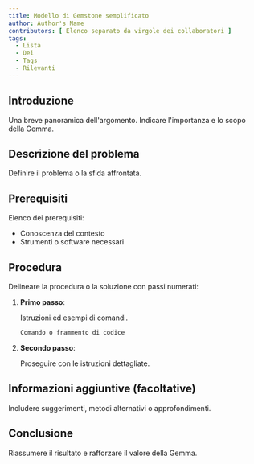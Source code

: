 ```yaml
---
title: Modello di Gemstone semplificato
author: Author's Name
contributors: [ Elenco separato da virgole dei collaboratori ]
tags:
  - Lista
  - Dei
  - Tags
  - Rilevanti
---
```


## Introduzione

Una breve panoramica dell'argomento. Indicare l'importanza e lo scopo della Gemma.

## Descrizione del problema

Definire il problema o la sfida affrontata.

## Prerequisiti

Elenco dei prerequisiti:

- Conoscenza del contesto
- Strumenti o software necessari

## Procedura

Delineare la procedura o la soluzione con passi numerati:

1. **Primo passo**:

   Istruzioni ed esempi di comandi.

   ```bash
   Comando o frammento di codice
   ```

2. **Secondo passo**:

   Proseguire con le istruzioni dettagliate.

## Informazioni aggiuntive (facoltative)

Includere suggerimenti, metodi alternativi o approfondimenti.

## Conclusione

Riassumere il risultato e rafforzare il valore della Gemma.
